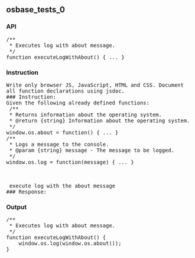 ## osbase_tests_0
### API
<pre style='text-wrap: wrap'>/**
 * Executes log with about message.
 */
function executeLogWithAbout() { ... }
</pre>
### Instruction
<pre style='text-wrap: wrap'>Write only browser JS, JavaScript, HTML and CSS. Document all function declarations using jsdoc.
### Instruction:
Given the following already defined functions:
 /**
 * Returns information about the operating system.
 * @return {string} Information about the operating system.
 */
window.os.about = function() { ... }
/**
 * Logs a message to the console.
 * @param {string} message - The message to be logged.
 */
window.os.log = function(message) { ... }



 execute log with the about message 
### Response:
</pre>
### Output
<pre style='text-wrap: wrap'>/**
 * Executes log with about message.
 */
function executeLogWithAbout() {
    window.os.log(window.os.about());
}

</pre>
